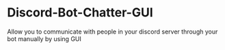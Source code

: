 # Discord-Bot-Chatter-GUI
Allow you to communicate with people in your discord server through your bot manually by using GUI
